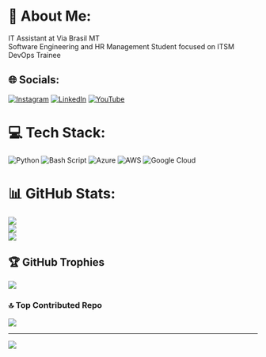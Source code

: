 # 💫 About Me:
IT Assistant at Via Brasil MT<br>Software Engineering and HR Management Student focused on ITSM<br>DevOps Trainee


## 🌐 Socials:
[![Instagram](https://img.shields.io/badge/Instagram-%23E4405F.svg?logo=Instagram&logoColor=white)](https://instagram.com/@jgabrieldev) [![LinkedIn](https://img.shields.io/badge/LinkedIn-%230077B5.svg?logo=linkedin&logoColor=white)](https://linkedin.com/in/https://www.linkedin.com/in/jgabrieldev1/?locale=en_US) [![YouTube](https://img.shields.io/badge/YouTube-%23FF0000.svg?logo=YouTube&logoColor=white)](https://youtube.com/@https://www.youtube.com/@193Dev) 

# 💻 Tech Stack:
![Python](https://img.shields.io/badge/python-3670A0?style=for-the-badge&logo=python&logoColor=ffdd54) ![Bash Script](https://img.shields.io/badge/bash_script-%23121011.svg?style=for-the-badge&logo=gnu-bash&logoColor=white) ![Azure](https://img.shields.io/badge/azure-%230072C6.svg?style=for-the-badge&logo=microsoftazure&logoColor=white) ![AWS](https://img.shields.io/badge/AWS-%23FF9900.svg?style=for-the-badge&logo=amazon-aws&logoColor=white) ![Google Cloud](https://img.shields.io/badge/GoogleCloud-%234285F4.svg?style=for-the-badge&logo=google-cloud&logoColor=white)
# 📊 GitHub Stats:
![](https://github-readme-stats.vercel.app/api?username=jgabrieldev1&theme=blue-green&hide_border=false&include_all_commits=true&count_private=false)<br/>
![](https://nirzak-streak-stats.vercel.app/?user=jgabrieldev1&theme=blue-green&hide_border=false)<br/>
![](https://github-readme-stats.vercel.app/api/top-langs/?username=jgabrieldev1&theme=blue-green&hide_border=false&include_all_commits=true&count_private=false&layout=compact)

## 🏆 GitHub Trophies
![](https://github-profile-trophy.vercel.app/?username=jgabrieldev1&theme=radical&no-frame=false&no-bg=true&margin-w=4)

### 🔝 Top Contributed Repo
![](https://github-contributor-stats.vercel.app/api?username=jgabrieldev1&limit=5&theme=dark&combine_all_yearly_contributions=true)

---
[![](https://visitcount.itsvg.in/api?id=jgabrieldev1&icon=0&color=0)](https://visitcount.itsvg.in)

<!-- Proudly created with GPRM ( https://gprm.itsvg.in ) -->
